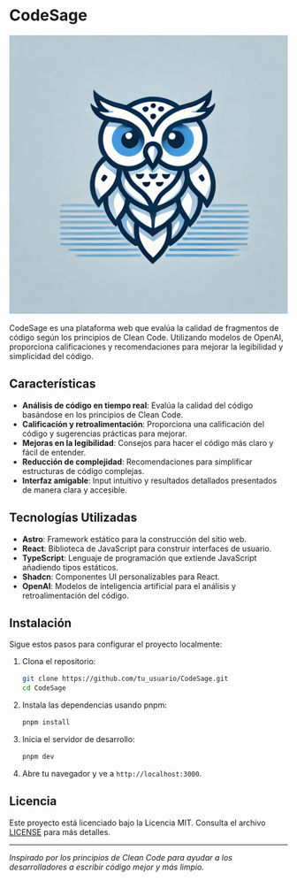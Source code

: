 # CodeSage

![CodeSage Icon](public/buho.webp)

CodeSage es una plataforma web que evalúa la calidad de fragmentos de código según los principios de Clean Code. Utilizando modelos de OpenAI, proporciona calificaciones y recomendaciones para mejorar la legibilidad y simplicidad del código.

## Características

- **Análisis de código en tiempo real**: Evalúa la calidad del código basándose en los principios de Clean Code.
- **Calificación y retroalimentación**: Proporciona una calificación del código y sugerencias prácticas para mejorar.
- **Mejoras en la legibilidad**: Consejos para hacer el código más claro y fácil de entender.
- **Reducción de complejidad**: Recomendaciones para simplificar estructuras de código complejas.
- **Interfaz amigable**: Input intuitivo y resultados detallados presentados de manera clara y accesible.

## Tecnologías Utilizadas

- **Astro**: Framework estático para la construcción del sitio web.
- **React**: Biblioteca de JavaScript para construir interfaces de usuario.
- **TypeScript**: Lenguaje de programación que extiende JavaScript añadiendo tipos estáticos.
- **Shadcn**: Componentes UI personalizables para React.
- **OpenAI**: Modelos de inteligencia artificial para el análisis y retroalimentación del código.

## Instalación

Sigue estos pasos para configurar el proyecto localmente:

1. Clona el repositorio:
    ```bash
    git clone https://github.com/tu_usuario/CodeSage.git
    cd CodeSage
    ```

2. Instala las dependencias usando pnpm:
    ```bash
    pnpm install
    ```

3. Inicia el servidor de desarrollo:
    ```bash
    pnpm dev
    ```

4. Abre tu navegador y ve a `http://localhost:3000`.

## Licencia

Este proyecto está licenciado bajo la Licencia MIT. Consulta el archivo [LICENSE](LICENSE) para más detalles.

---

*Inspirado por los principios de Clean Code para ayudar a los desarrolladores a escribir código mejor y más limpio.*